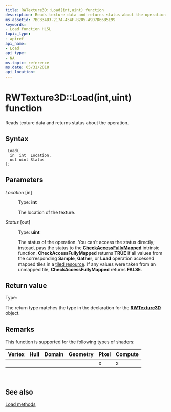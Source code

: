 ```yaml
---
title: RWTexture3D::Load(int,uint) function
description: Reads texture data and returns status about the operation.
ms.assetid: 7BC334D3-217A-454F-B205-A9D7D66B5E99
keywords:
- Load function HLSL
topic_type:
- apiref
api_name:
- Load
api_type:
- NA
ms.topic: reference
ms.date: 05/31/2018
api_location: 
---
```


# RWTexture3D::Load(int,uint) function

Reads texture data and returns status about the operation.

## Syntax


``` syntax
 Load(
  in  int  Location,
  out uint Status
);
```



## Parameters

<dl> <dt>

*Location* \[in\]
</dt> <dd>

Type: **int**

The location of the texture.

</dd> <dt>

*Status* \[out\]
</dt> <dd>

Type: **uint**

The status of the operation. You can't access the status directly; instead, pass the status to the [**CheckAccessFullyMapped**](checkaccessfullymapped.md) intrinsic function. **CheckAccessFullyMapped** returns **TRUE** if all values from the corresponding **Sample**, **Gather**, or **Load** operation accessed mapped tiles in a [tiled resource](/windows/desktop/direct3d11/direct3d-11-2-features). If any values were taken from an unmapped tile, **CheckAccessFullyMapped** returns **FALSE**.

</dd> </dl>

## Return value

Type:

The return type matches the type in the declaration for the [**RWTexture3D**](sm5-object-rwtexture3d.md) object.

## Remarks

This function is supported for the following types of shaders:



| Vertex | Hull | Domain | Geometry | Pixel | Compute |
|--------|------|--------|----------|-------|---------|
|        |      |        |          | x     | x       |



 

## See also

<dl> <dt>

[Load methods](rwtexture3d-load.md)
</dt> </dl>

 

 

